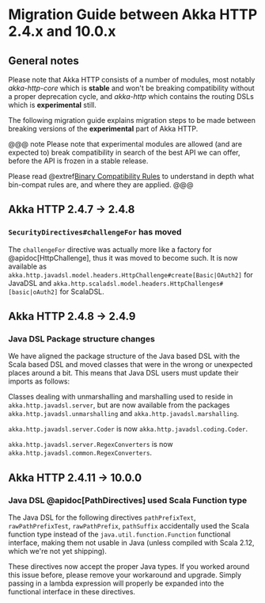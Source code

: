 # Migration Guide between Akka HTTP 2.4.x and 10.0.x

## General notes

Please note that Akka HTTP consists of a number of modules, most notably *akka-http-core*
which is **stable** and won't be breaking compatibility without a proper deprecation cycle,
and *akka-http* which contains the routing DSLs which is **experimental** still.

The following migration guide explains migration steps to be made between breaking
versions of the **experimental** part of Akka HTTP. 

@@@ note
Please note that experimental modules are allowed (and are expected to) break compatibility
in search of the best API we can offer, before the API is frozen in a stable release.

Please read @extref[Binary Compatibility Rules](akka-docs:common/binary-compatibility-rules.html) to understand in depth what bin-compat rules are, and where they are applied.
@@@

## Akka HTTP 2.4.7 -> 2.4.8

### `SecurityDirectives#challengeFor` has moved

The `challengeFor` directive was actually more like a factory for @apidoc[HttpChallenge],
thus it was moved to become such. It is now available as `akka.http.javadsl.model.headers.HttpChallenge#create[Basic|OAuth2]`
for JavaDSL and `akka.http.scaladsl.model.headers.HttpChallenges#[basic|oAuth2]` for ScalaDSL.

## Akka HTTP 2.4.8 -> 2.4.9

### Java DSL Package structure changes

We have aligned the package structure of the Java based DSL with the Scala based DSL
and moved classes that were in the wrong or unexpected places around a bit. This means
that Java DSL users must update their imports as follows:

Classes dealing with unmarshalling and marshalling used to reside in `akka.http.javadsl.server`,
but are now available from the packages `akka.http.javadsl.unmarshalling` and `akka.http.javadsl.marshalling`.

`akka.http.javadsl.server.Coder` is now `akka.http.javadsl.coding.Coder`.

`akka.http.javadsl.server.RegexConverters` is now `akka.http.javadsl.common.RegexConverters`.

## Akka HTTP 2.4.11 -> 10.0.0

### Java DSL @apidoc[PathDirectives] used Scala Function type

The Java DSL for the following directives `pathPrefixText`, `rawPathPrefixTest`, `rawPathPrefix`, `pathSuffix`
accidentally used the Scala function type instead of the `java.util.function.Function` functional interface,
making them not usable in Java (unless compiled with Scala 2.12, which we're not yet shipping).

These directives now accept the proper Java types. If you worked around this issue before, please remove your workaround and upgrade.
Simply passing in a lambda expression will properly be expanded into the functional interface in these directives.
